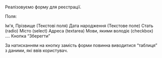 Реалізовуємо форму для реєстрації.

Поля:

Ім'я, Прізвище (Текстові поля)
Дата народження (Текстове поле)
Стать (radio)
Місто (select)
Адреса (textarea)
Мови, якими володіє (checkbox)
….
Кнопка “Зберегти”


За натисканням на кнопку замість форми повинна виводитися “таблиця” з даними, які ввів користувач.
